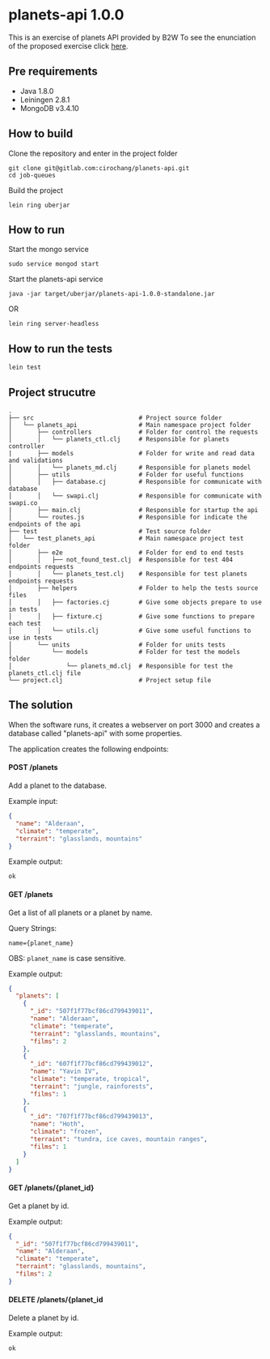 # planets-api 1.0.0

This is an exercise of planets API provided by B2W
To see the enunciation of the proposed exercise click [here](/resources/exercise.txt).

## Pre requirements

- Java 1.8.0
- Leiningen 2.8.1
- MongoDB v3.4.10

## How to build

Clone the repository and enter in the project folder
```
git clone git@gitlab.com:cirochang/planets-api.git
cd job-queues
```

Build the project
```
lein ring uberjar
```

## How to run

Start the mongo service
```
sudo service mongod start
```

Start the planets-api service
```
java -jar target/uberjar/planets-api-1.0.0-standalone.jar
```

OR
```
lein ring server-headless
```

## How to run the tests
```
lein test
```

## Project strucutre

    .
    ├── src                             # Project source folder
    │   └── planets_api                 # Main namespace project folder
    │       ├── controllers             # Folder for control the requests
    │       │   └── planets_ctl.clj     # Responsible for planets controller
    |       ├── models                  # Folder for write and read data and validations
    │       │   └── planets_md.clj      # Responsible for planets model
    │       ├── utils                   # Folder for useful functions
    │       │   ├── database.cj         # Responsible for communicate with database
    │       │   └── swapi.clj           # Responsible for communicate with swapi.co
    |       ├── main.clj                # Responsible for startup the api
    │       └── routes.js               # Responsible for indicate the endpoints of the api
    ├── test                            # Test source folder
    │   └── test_planets_api            # Main namespace project test folder
    │       ├── e2e                     # Folder for end to end tests
    │       │   ├── not_found_test.clj  # Responsible for test 404 endpoints requests
    │       │   └── planets_test.clj    # Responsible for test planets endpoints requests
    │       ├── helpers                 # Folder to help the tests source files
    │       │   ├── factories.cj        # Give some objects prepare to use in tests 
    │       │   ├── fixture.cj          # Give some functions to prepare each test
    │       │   └── utils.clj           # Give some useful functions to use in tests
    │       └── units                   # Folder for units tests
    │           └── models              # Folder for test the models folder
    │               └── planets_md.clj  # Responsible for test the planets_ctl.clj file
    └── project.clj                     # Project setup file


## The solution

When the software runs, it creates a webserver on port 3000 and creates a database called "planets-api" with some properties.

The application creates the following endpoints:

#### POST /planets

Add a planet to the database.

Example input:
```json
{
  "name": "Alderaan",
  "climate": "temperate",
  "terraint": "glasslands, mountains"
}
```

Example output:
```
ok
```

#### GET /planets

Get a list of all planets or a planet by name.

Query Strings:
```
name={planet_name}
```
OBS: `planet_name` is case sensitive. 

Example output:
```json
{
  "planets": [
    {
      "_id": "507f1f77bcf86cd799439011",
      "name": "Alderaan",
      "climate": "temperate",
      "terraint": "glasslands, mountains",
      "films": 2
    },
    {
      "_id": "607f1f77bcf86cd799439012",
      "name": "Yavin IV",
      "climate": "temperate, tropical",
      "terraint": "jungle, rainforests",
      "films": 1
    },
    {
      "_id": "707f1f77bcf86cd799439013",
      "name": "Hoth",
      "climate": "frozen",
      "terraint": "tundra, ice caves, mountain ranges",
      "films": 1
    }
  ]
}
```

#### GET /planets/{planet_id}

Get a planet by id. 

Example output:
```json
{
  "_id": "507f1f77bcf86cd799439011",
  "name": "Alderaan",
  "climate": "temperate",
  "terraint": "glasslands, mountains",
  "films": 2
}
```


#### DELETE /planets/{planet_id

Delete a planet by id. 

Example output:
```
ok
```
